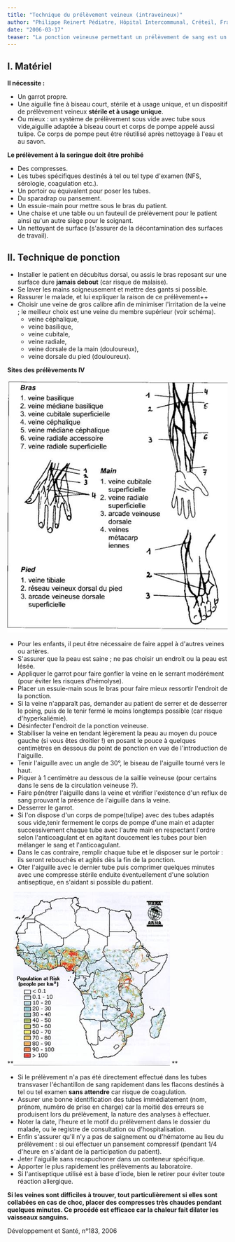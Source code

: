 ```yaml
---
title: "Technique du prélèvement veineux (intraveineux)"
author: "Philippe Reinert Pédiatre, Hôpital Intercommunal, Créteil, France."
date: "2006-03-17"
teaser: "La ponction veineuse permettant un prélèvement de sang est un acte quotidien indispensable pour rechercher une anomalie sanguine ; c'est aussi le premier temps du traitement d'urgence qu'est l'administration intra-veineuse d'un médi­cament. Ce geste ne souffre pas la médiocrité."
---
```


## I. Matériel

**Il nécessite :**

*   Un garrot propre.
*   Une aiguille fine à biseau court, stérile et à usage unique, et un dispositif de prélèvement veineux **stérile et à usage unique**.
*   Ou mieux : un système de prélèvement sous vide avec tube sous vide,aiguille adaptée à biseau court et corps de pompe appelé aussi tulipe. Ce corps de pompe peut être réutilisé après nettoyage à l'eau et au savon.

**Le prélèvement à la seringue doit être prohibé**

*   Des compresses.
*   Les tubes spécifiques destinés à tel ou tel type d'examen (NFS, sérologie, coagulation etc.).
*   Un portoir ou équivalent pour poser les tubes.
*   Du sparadrap ou pansement.
*   Un essuie-main pour mettre sous le bras du patient.
*   Une chaise et une table ou un fauteuil de prélèvement pour le patient ainsi qu'un autre siège pour le soignant.
*   Un nettoyant de surface (s'assurer de la décontamination des surfaces de travail).

## II. Technique de ponction

*   Installer le patient en décubitus dorsal, ou assis le bras reposant sur une surface dure **jamais debout** (car risque de malaise).
*   Se laver les mains soigneusement et mettre des gants si possible.
*   Rassurer le malade, et lui expliquer la raison de ce prélèvement++
*   Choisir une veine de gros calibre afin de minimiser l'irritation de la veine ; le meilleur choix est une veine du membre supérieur (voir schéma).
    *   veine céphalique,
    *   veine basilique,
    *   veine cubitale,
    *   veine radiale,
    *   veine dorsale de la main (douloureux),
    *   veine dorsale du pied (douloureux).

**Sites des prélèvements IV**

![](image002-14.jpg)


*   Pour les enfants, il peut être nécessaire de faire appel à d'autres veines ou artères.
*   S'assurer que la peau est saine ; ne pas choi­sir un endroit ou la peau est lésée.
*   Appliquer le garrot pour faire gonfler la veine en le serrant modérément (pour éviter les risques d'hémolyse).
*   Placer un essuie-main sous le bras pour faire mieux ressortir l'endroit de la ponction.
*   Si la veine n'apparaît pas, demander au patient de serrer et de desserrer le poing, puis de le tenir fermé le moins longtemps possible (car risque d'hyperkaliémie).
*   Désinfecter l'endroit de la ponction veineuse.
*   Stabiliser la veine en tendant légèrement la peau au moyen du pouce gauche (si vous êtes droitier !) en posant le pouce à quelques centimètres en dessous du point de ponction en vue de l'introduction de l'aiguille.
*   Tenir l'aiguille avec un angle de 30°, le biseau de l'aiguille tourné vers le haut.
*   Piquer à 1 centimètre au dessous de la saillie veineuse (pour certains dans le sens de la circulation veineuse ?).
*   Faire pénétrer l'aiguille dans la veine et véri­fier l'existence d'un reflux de sang prouvant la présence de l'aiguille dans la veine.
*   Desserrer le garrot.
*   Si l'on dispose d'un corps de pompe(tulipe) avec des tubes adaptés sous vide,tenir ferme­ment le corps de pompe d'une main et adap­ter successivement chaque tube avec l'autre main en respectant l'ordre selon l'anticoagu­lant et en agitant doucement les tubes pour bien mélanger le sang et l'anticoagulant.
*   Dans le cas contraire, remplir chaque tube et le disposer sur le portoir : ils seront rebou­chés et agités dès la fin de la ponction.
*   Oter l'aiguille avec le dernier tube puis com­primer quelques minutes avec une compresse stérile enduite éventuellement d'une solution antiseptique, en s'aidant si possible du patient.

**![](image002.jpg)
**

*   Si le prélèvement n'a pas été directement effectué dans les tubes transvaser l'échan­tillon de sang rapidement dans les flacons destinés à tel ou tel examen **sans attendre** car risque de coagulation.
*   Assurer une bonne identification des tubes immédiatement (nom, prénom, numéro de prise en charge) car la moitié des erreurs se produisent lors du prélèvement, la nature des analyses à effectuer.
*   Noter la date, l'heure et le motif du prélève­ment dans le dossier du malade, ou le registre de consultation ou d'hospitalisation.
*   Enfin s'assurer qu'il n'y a pas de saignement ou d'hématome au lieu du prélèvement : si oui effectuer un pansement compressif (pen­dant 1/4 d'heure en s'aidant de la participa­tion du patient).
*   Jeter l'aiguille sans recapuchoner dans un conteneur spécifique.
*   Apporter le plus rapidement les prélève­ments au laboratoire.
*   Si l'antiseptique utilisé est à base d'iode, bien le retirer pour éviter toute réaction aller­gique.

**Si les veines sont difficiles à trouver, tout particulièrement si elles sont colla­bées en cas de choc, placer des com­presses très chaudes pendant quelques minutes. Ce procédé est efficace car la chaleur fait dilater les vaisseaux san­guins.**

Développement et Santé, n°183, 2006